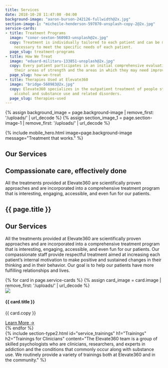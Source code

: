 ```yaml
---
title: Services
date: 2018-10-28 11:47:00 -04:00
background-image: "aaron-burson-242126-fullwidth@2x.jpg"
section-image-1: "micheile-henderson-597870-unsplash-copy-2@2x.jpg"
service-cards:
- title: Treatment Programs
  image: "conor-sexton-560983-unsplash@2x.jpg"
  copy: Treatment is individually tailored to each patient and can be modified as
    necessary to meet the specific needs of each patient.
  page_slug: treatment-programs
- title: How We Treat
  image: "eduard-militaru-133851-unsplash@2x.jpg"
  copy: Every patient participates in an initial comprehensive evaluation to determine
    their areas of strength and the areas in which they may need improvement and support.
  page_slug: how-we-treat
- title: Therapies Used at Elevate360
  image: "bridge-560983@2x.jpg"
  copy: Elevate360 specializes in the outpatient treatment of people struggling with
    alcohol and substance use and related disorders.
  page_slug: therapies-used
---
```

{% assign background_image = page.background-image | remove_first: '/uploads/' | url_decode %}
{% assign section_image_1 = page.section-image-1 | remove_first: '/uploads/' | url_decode %}

{% include mobile_hero.html image=page.background-image message="Treatment that works." %}

<section id="homepage_1" class="hero" style="background-image: url('{% asset '{{ background_image }}' @path %}')">
    <div class="section-content">
      <div class="section-content-inner">
        <h1>Our Services</h1>
        <h2>Compassionate care, effectively done</h2>
        <p>
            All the treatments provided at Elevate360 are scientifically proven approaches and are incorporated into a comprehensive treatment program that is interesting, engaging, accessible, and even fun for our patients.
        </p>
      </div>
    </div>
</section>
<section id="who_we_are">
    <h1 class="small small-full-width">{{ page.title }}</h1>
    <div class="inner-content-holder">
      <div class="section-content">
          <h2>Our Services</h2>
          <p>
              All the treatments provided at Elevate360 are scientifically proven approaches and are incorporated into a comprehensive treatment program that is interesting, engaging, accessible, and even fun for our patients.  Our compassionate staff provide respectful treatment aimed at increasing each patient’s internal motivation to make positive and sustained changes in their thinking and in their behavior.  Our goal is to help our patients have more fulfilling relationships and lives.
          </p>
      </div>
      <div class="side-image" style="background-image: url('{% asset '{{ section_image_1 }}' @path %}')"></div>
    </div>
</section>
<section id="service_cards">
  <div class="card-grid">
    {% for card in page.service-cards %}
        {% assign card_image = card.image | remove_first: '/uploads/' | url_decode %}
        <div class="card card-3-up" id="{{ card.page_slug }}">
            <img src="{% asset '{{ card_image }}' @path %}">
            <h4>{{ card.title }}</h4>
            <p>{{ card.copy }}</p>
            <a href="/{{ card.page_slug }}" class="learn-more">Learn More &#x2192;</a>
        </div>
    {% endfor %}
  </div>
</section>
{% include section-type2.html
    id="service_trainings"
    h1="Trainings"
    h2="Trainings for Clinicians"
    content="The Elevate360 team is a group of skilled psychologists who are clinicians, researchers, and experts in addiction and the conditions that commonly occur along with substance use. We routinely provide a variety of trainings both at Elevate360 and in the community."
%}
